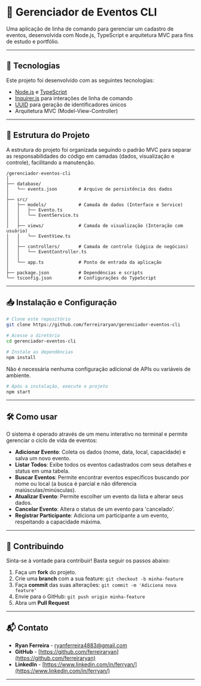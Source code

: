 # 🚀 Gerenciador de Eventos CLI

Uma aplicação de linha de comando para gerenciar um cadastro de eventos, desenvolvida com Node.js, TypeScript e arquitetura MVC para fins de estudo e portfólio.

---

## 🚀 Tecnologias

Este projeto foi desenvolvido com as seguintes tecnologias:

- [Node.js](https://nodejs.org/en/) e [TypeScript](https://www.typescriptlang.org/)
- [Inquirer.js](https://www.npmjs.com/package/inquirer) para interações de linha de comando
- [UUID](https://www.npmjs.com/package/uuid) para geração de identificadores únicos
- Arquitetura MVC (Model-View-Controller)

---

## 📂 Estrutura do Projeto

A estrutura do projeto foi organizada seguindo o padrão MVC para separar as responsabilidades do código em camadas (dados, visualização e controle), facilitando a manutenção.

```
/gerenciador-eventos-cli
│
├── database/
│   └── events.json        # Arquivo de persistência dos dados
│
├── src/
│   ├── models/            # Camada de dados (Interface e Service)
│   │   ├── Evento.ts
│   │   └── EventService.ts
│   │
│   ├── views/             # Camada de visualização (Interação com usuário)
│   │   └── EventView.ts
│   │
│   ├── controllers/       # Camada de controle (Lógica de negócios)
│   │   └── EventController.ts
│   │
│   └── app.ts             # Ponto de entrada da aplicação
│
├── package.json           # Dependências e scripts
└── tsconfig.json          # Configurações do TypeScript
```

---

## 📥 Instalação e Configuração

```bash
# Clone este repositório
git clone https://github.com/ferreiraryan/gerenciador-eventos-cli

# Acesse o diretório
cd gerenciador-eventos-cli

# Instale as dependências
npm install
```

Não é necessária nenhuma configuração adicional de APIs ou variáveis de ambiente.

```bash
# Após a instalação, execute o projeto
npm start
```

---

## 🛠️ Como usar

O sistema é operado através de um menu interativo no terminal e permite gerenciar o ciclo de vida de eventos:

- **Adicionar Evento**: Coleta os dados (nome, data, local, capacidade) e salva um novo evento.
- **Listar Todos**: Exibe todos os eventos cadastrados com seus detalhes e status em uma tabela.
- **Buscar Eventos**: Permite encontrar eventos específicos buscando por nome ou local (a busca é parcial e não diferencia maiúsculas/minúsculas).
- **Atualizar Evento**: Permite escolher um evento da lista e alterar seus dados.
- **Cancelar Evento**: Altera o status de um evento para 'cancelado'.
- **Registrar Participante**: Adiciona um participante a um evento, respeitando a capacidade máxima.

---

## 🤝 Contribuindo

Sinta-se à vontade para contribuir! Basta seguir os passos abaixo:

1. Faça um **fork** do projeto.
2. Crie uma **branch** com a sua feature: `git checkout -b minha-feature`
3. Faça **commit** das suas alterações: `git commit -m 'Adiciona nova feature'`
4. Envie para o GitHub: `git push origin minha-feature`
5. Abra um **Pull Request**

---

## 📬 Contato

- **Ryan Ferreira** - [ryanferreira4883@gmail.com](mailto:ryanferreira4883@gmail.com)
- **GitHub** - [https://github.com/ferreiraryan](https://github.com/ferreiraryan)
- **LinkedIn** - [https://www.linkedin.com/in/ferryan/](https://www.linkedin.com/in/ferryan/)

---
